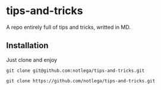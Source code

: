 # tips-and-tricks

A repo entirely full of tips and tricks, writted in MD.


## Installation

Just clone and enjoy

```git
git clone git@github.com:notlega/tips-and-tricks.git
```

```git
git clone https://github.com/notlega/tips-and-tricks.git
```
